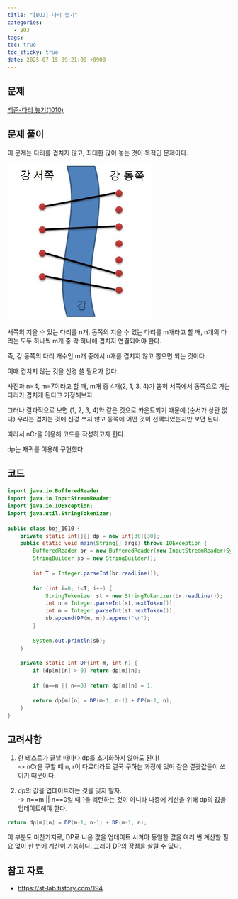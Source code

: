 ```yaml
---
title: "[BOJ] 다리 놓기"
categories:
  - BOJ
tags:
toc: true
toc_sticky: true
date: 2025-07-15 09:21:00 +0900
---
```


## 문제
[백준-다리 놓기(1010)](https://www.acmicpc.net/problem/1010)


## 문제 풀이

이 문제는 다리를 겹치지 않고, 최대한 많이 놓는 것이 목적인 문제이다.

![boj_1010Img](../../assets/image/BOJ/boj_1010.png)

서쪽의 지을 수 있는 다리를 n개, 동쪽의 지을 수 있는 다리를 m개라고 할 때, n개의 다리는 모두 하나씩 m개 중 각 하나에 겹치지 연결되어야 한다.

즉, 강 동쪽의 다리 개수인 m개 중에서 n개를 겹치지 않고 뽑으면 되는 것이다.

이때 겹치지 않는 것을 신경 쓸 필요가 없다.

사진과 n=4, m=7이라고 할 때, m개 중 4개(2, 1, 3, 4)가 뽑혀 서쪽에서 동쪽으로 가는 다리가 겹치게 된다고 가정해보자.

그러나 결과적으로 보면 (1, 2, 3, 4)와 같은 것으로 카운트되기 때문에 (순서가 상관 없다) 우리는 겹치는 것에 신경 쓰지 않고 동쪽에 어떤 것이 선택되었는지만 보면 된다.

따라서 nCr을 이용해 코드를 작성하고자 한다.

dp는 재귀를 이용해 구현했다.

## 코드

```java
import java.io.BufferedReader;
import java.io.InputStreamReader;
import java.io.IOException;
import java.util.StringTokenizer;

public class boj_1010 {
	private static int[][] dp = new int[30][30];
	public static void main(String[] args) throws IOException {
		BufferedReader br = new BufferedReader(new InputStreamReader(System.in));
		StringBuilder sb = new StringBuilder();
		
		int T = Integer.parseInt(br.readLine());
		
		for (int i=0; i<T; i++) {
			StringTokenizer st = new StringTokenizer(br.readLine());
			int n = Integer.parseInt(st.nextToken());
			int m = Integer.parseInt(st.nextToken());
			sb.append(DP(m, n)).append("\n");
		}
		
		System.out.println(sb);
	}
	
	private static int DP(int m, int n) {
		if (dp[m][n] > 0) return dp[m][n];
		
		if (n==m || n==0) return dp[m][n] = 1;
		
		return dp[m][n] = DP(m-1, n-1) + DP(m-1, n);
	}
}
```

## 고려사항

1. 한 테스트가 끝날 때마다 dp를 초기화하지 않아도 된다!
<br /> -> nCr을 구할 때 n, r이 다르더라도 결국 구하는 과정에 있어 같은 결괏값들이 쓰이기 때문이다.

2. dp의 값을 업데이트하는 것을 잊지 말자.
<br/> -> n==m || n==0일 때 1을 리턴하는 것이 아니라 나중에 계산을 위해 dp의 값을 업데이트해야 한다.

```java
return dp[m][n] = DP(m-1, n-1) + DP(m-1, n);
```

이 부분도 마찬가지로, DP로 나온 값을 업데이트 시켜야 동일한 값을 여러 번 계산할 필요 없이 한 번에 계산이 가능하다. 그래야 DP의 장점을 살릴 수 있다.

## 참고 자료
- https://st-lab.tistory.com/194